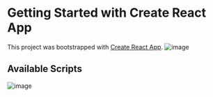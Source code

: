 # Getting Started with Create React App

This project was bootstrapped with [Create React App](https://github.com/facebook/create-react-app).
![image](./public/padel.gif)

## Available Scripts

![image](./public.padel.gif)


